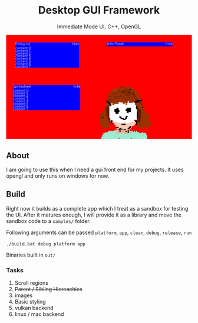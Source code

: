 <p>
	<h1 align="center">Desktop GUI Framework</h2>
	<p align="center">Immediate Mode UI, C++, OpenGL</p>
<p align="center">
  <img width="600"src="data/screenshot.png">
</p>
</p>

## About
I am going to use this when I need a gui front end for my projects.
It uses opengl and only runs on windows for now.

## Build
Right now it builds as a complete app which I treat as a sandbox for testing the UI. After it matures enough, I will provide it as a library and move the sandbox code to a `samples/` folder.

Following arguments can be passed
`platform`, `app`, `clean`, `debug`, `release`, `run`
```
./build.bat debug platform app
```
Binaries built in `out/`

### Tasks
1. Scroll regions
2. ~~Parent / Sibling Hiereachies~~
3. images
4. Basic styling
5. vulkan backend
6. linux / mac backend
